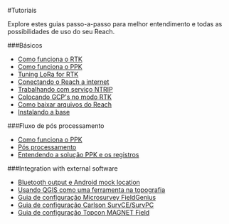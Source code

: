 #Tutoriais

Explore estes guias passo-a-passo para melhor entendimento e todas as possibilidades de uso do seu Reach.

###Básicos

* [Como funciona o RTK](common/tutorials/rtk-introduction.md)
* [Como funciona o PPK](common/tutorials/ppk-introduction.md)
* [Tuning LoRa for RTK](common/tutorials/tuning-lora.md)
* [Conectando o Reach a internet](common/tutorials/connecting-to-the-internet.md)
* [Trabalhando com serviço NTRIP](common/tutorials/ntrip-workflow.md)
* [Colocando GCP's no modo RTK](common/tutorials/placing-gcps.md)
* [Como baixar arquivos do Reach](common/tutorials/downloading-files.md)
* [Instalando a base](common/tutorials/placing-the-base.md)

###Fluxo de pós processamento

* [Como funciona o PPK](common/tutorials/ppk-introduction.md)
* [Pós processamento](common/tutorials/gps-post-processing.md)
* [Entendendo a solução PPK e os registros](common/tutorials/analyzing-logs.md)

###Integration with external software

* [Bluetooth output e Android mock location](common/tutorials/mock-location.md)
* [Usando QGIS como uma ferramenta na topografia](qgis-survey.md)
* [Guia de configuração Microsurvey FieldGenius](common/tutorials/fieldgenius.md)
* [Guia de configuração Carlson SurvCE/SurvPC](common/tutorials/survce.md)
* [Guia de configuração Topcon MAGNET Field](common/tutorials/magnetfield.md)
